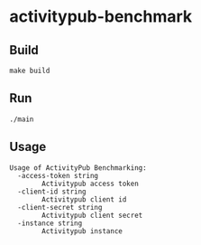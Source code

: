 # activitypub-benchmark

## Build
```
make build
```

## Run
```
./main
```

## Usage
```
Usage of ActivityPub Benchmarking:
  -access-token string
    	Activitypub access token
  -client-id string
    	Activitypub client id
  -client-secret string
    	Activitypub client secret
  -instance string
    	Activitypub instance
```
